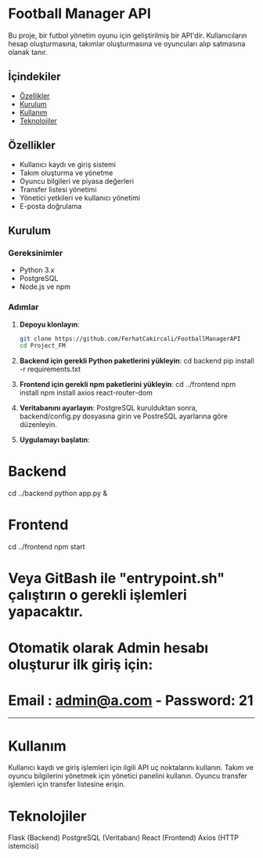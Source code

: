 # Football Manager API

Bu proje, bir futbol yönetim oyunu için geliştirilmiş bir API'dir. Kullanıcıların hesap oluşturmasına, takımlar oluşturmasına ve oyuncuları alıp satmasına olanak tanır.

## İçindekiler

- [Özellikler](#özellikler)
- [Kurulum](#kurulum)
- [Kullanım](#kullanım)
- [Teknolojiler](#teknolojiler)

## Özellikler

- Kullanıcı kaydı ve giriş sistemi
- Takım oluşturma ve yönetme
- Oyuncu bilgileri ve piyasa değerleri
- Transfer listesi yönetimi
- Yönetici yetkileri ve kullanıcı yönetimi
- E-posta doğrulama

## Kurulum

### Gereksinimler

- Python 3.x
- PostgreSQL
- Node.js ve npm

### Adımlar

1. **Depoyu klonlayın**:
   ```bash
   git clone https://github.com/FerhatCakircali/FootballManagerAPI
   cd Project_FM


2. **Backend için gerekli Python paketlerini yükleyin**:
cd backend
pip install -r requirements.txt

3. **Frontend için gerekli npm paketlerini yükleyin**:
cd ../frontend
npm install
npm install axios react-router-dom

4. **Veritabanını ayarlayın**: 
PostgreSQL kurulduktan sonra, backend/config.py dosyasına girin ve PostreSQL ayarlarına göre düzenleyin.

5. **Uygulamayı başlatın**:

# Backend
cd ../backend
python app.py &

# Frontend
cd ../frontend
npm start


# Veya GitBash ile "entrypoint.sh" çalıştırın o gerekli işlemleri yapacaktır.

# Otomatik olarak Admin hesabı oluşturur ilk giriş için:
# Email : admin@a.com - Password: 21

*******************************************************************************

# Kullanım
Kullanıcı kaydı ve giriş işlemleri için ilgili API uç noktalarını kullanın.
Takım ve oyuncu bilgilerini yönetmek için yönetici panelini kullanın.
Oyuncu transfer işlemleri için transfer listesine erişin.

# Teknolojiler
Flask (Backend)
PostgreSQL (Veritabanı)
React (Frontend)
Axios (HTTP istemcisi)
